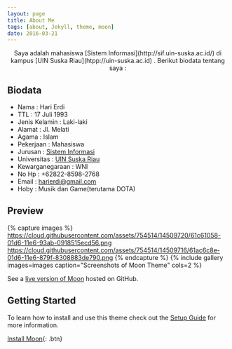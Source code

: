 ```yaml
---
layout: page
title: About Me
tags: [about, Jekyll, theme, moon]
date: 2016-03-21
---
```

    
<center>Saya adalah mahasiswa [Sistem Informasi](http://sif.uin-suska.ac.id/) di kampus [UIN Suska Riau](htpp://uin-suska.ac.id) . Berikut biodata tentang saya :</center> 

## Biodata
* Nama              : Hari Erdi
* TTL               : 17 Juli 1993 
* Jenis Kelamin     : Laki-laki
* Alamat            : Jl. Melati
* Agama             : Islam
* Pekerjaan         : Mahasiswa
* Jurusan           : [Sistem Informasi](http://sif.uin-suska.ac.id/)
* Universitas       : [UIN Suska Riau](http://uin-suska.ac.id/)
* Kewarganegaraan   : WNI
* No Hp             : +62822-8598-2768
* Email             : harierdi@gmail.com
* Hoby              : Musik dan Game(terutama DOTA)

## Preview

{% capture images %}
    https://cloud.githubusercontent.com/assets/754514/14509720/61c61058-01d6-11e6-93ab-0918515ecd56.png
    https://cloud.githubusercontent.com/assets/754514/14509716/61ac6c8e-01d6-11e6-879f-8308883de790.png
{% endcapture %}
{% include gallery images=images caption="Screenshots of Moon Theme" cols=2 %}

See a [live version of Moon](http://taylantatli.github.io/Moon) hosted on GitHub.

## Getting Started

To learn how to install and use this theme check out the [Setup Guide](http://taylantatli.me/Moon/moon-theme/) for more information.
      
[Install Moon](https://github.com/TaylanTatli/Moon){: .btn}
